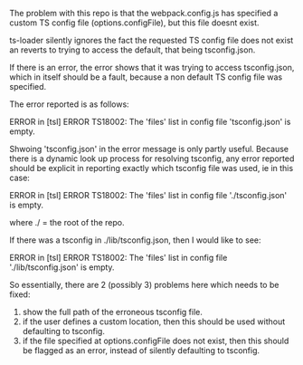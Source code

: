 
The problem with this repo is that the webpack.config.js has specified a custom TS config file (options.configFile), but this file doesnt exist.

ts-loader silently ignores the fact the requested TS config file does not exist an reverts to trying to access the default, that being tsconfig.json.

If there is an error, the error shows that it was trying to access tsconfig.json, which in itself should be a fault, because a non default TS config file was specified.

The error reported is as follows:

ERROR in [tsl] ERROR
      TS18002: The 'files' list in config file 'tsconfig.json' is empty.

Shwoing 'tsconfig.json' in the error message is only partly useful. Because there is a dynamic look up process for resolving tsconfig, any error reported should be explicit in reporting exactly which tsconfig file was used, ie in this case:

ERROR in [tsl] ERROR
      TS18002: The 'files' list in config file './tsconfig.json' is empty.

where ./ = the root of the repo.

If there was a tsconfig in ./lib/tsconfig.json, then I would like to see:

ERROR in [tsl] ERROR
      TS18002: The 'files' list in config file './lib/tsconfig.json' is empty.

So essentially, there are 2 (possibly 3) problems here which needs to be fixed:

1) show the full path of the erroneous tsconfig file.
2) if the user defines a custom location, then this should be used without defaulting to
tsconfig.
3) if the file specified at options.configFile does not exist, then this should be flagged
as an error, instead of silently defaulting to tsconfig.
